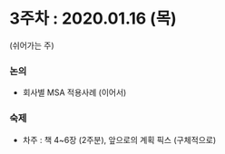 3주차 : 2020.01.16 (목)
=============
(쉬어가는 주)

### 논의
* 회사별 MSA 적용사례 (이어서)

### 숙제
* 차주 : 책 4~6장 (2주분), 앞으로의 계획 픽스 (구체적으로)
